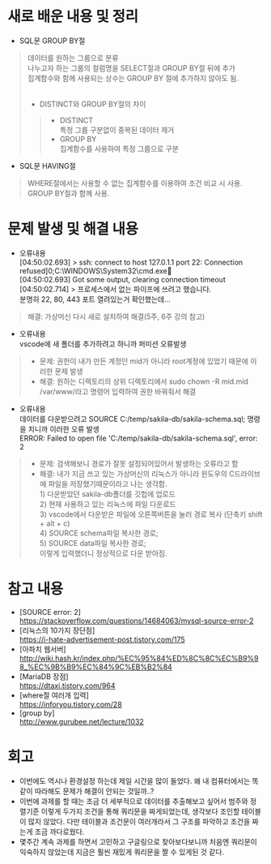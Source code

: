 # 새로 배운 내용 및 정리
- SQL문 GROUP BY절
> 데이터를 원하는 그룹으로 분류<br>
나누고자 하는 그룹의 컬럼명을 SELECT절과 GROUP BY절 뒤에 추가<br>
집계함수와 함께 사용되는 상수는 GROUP BY 절에 추가하지 않아도 됨.<br><br>
>- DISTINCT와 GROUP BY절의 차이
>>- DISTINCT<br>
특정 그룹 구분없이 중복된 데이터 제거
>>- GROUP BY<br>
집계함수를 사용하여 특정 그룹으로 구분
- SQL문 HAVING절
> WHERE절에서는 사용할 수 없는 집계함수를 이용하여 조건 비교 시 사용.<br>
GROUP BY절과 함께 사용.

# 문제 발생 및 해결 내용
- 오류내용
<br>[04:50:02.693] > ssh: connect to host 127.0.1.1 port 22: Connection refused]0;C:\WINDOWS\System32\cmd.exe
<br>[04:50:02.693] Got some output, clearing connection timeout
<br>[04:50:02.714] > 프로세스에서 없는 파이프에 쓰려고 했습니다.
<br>분명히 22, 80, 443 포트 열려있는거 확인했는데...
> 해결: 가상머신 다시 새로 설치하여 해결(5주, 6주 강의 참고)
- 오류내용
<br>vscode에 새 폴더를 추가하려고 하니까 퍼미션 오류발생
>- 문제: 권한이 내가 만든 계정인 mid가 아니라 root계정에 있었기 때문에 이러한 문제 발생
>- 해결: 원하는 디렉토리의 상위 디렉토리에서 sudo chown -R mid.mid /var/www/라고 명령어 입력하여 권한 바꿔줘서 해결
- 오류내용
<br>데이터를 다운받으려고 SOURCE C:/temp/sakila-db/sakila-schema.sql; 명령을 치니까 이러한 오류 발생
<br>ERROR: Failed to open file 'C:/temp/sakila-db/sakila-schema.sql', error: 2
>- 문제: 검색해보니 경로가 잘못 설정되어있어서 발생하는 오류라고 함
>- 해결: 내가 지금 쓰고 있는 가상머신의 리눅스가 아니라 윈도우의 C드라이브에 파일을 저장했기때문이라고 나는 생각함. 
<br>1) 다운받았던 sakila-db폴더를 깃헙에 업로드
<br>2) 현재 사용하고 있는 리눅스에 파일 다운로드
<br>3) vscode에서 다운받은 파일에 오른쪽버튼을 눌러 경로 복사 (단축키 shift + alt + c)
<br>4) SOURCE schema파일 복사한 경로;
<br>5) SOURCE data파일 복사한 경로;
<br>이렇게 입력했더니 정상적으로 다운 받아짐.

# 참고 내용
- [SOURCE error: 2]<br>
https://stackoverflow.com/questions/14684063/mysql-source-error-2
- [리눅스의 10가지 장단점]<br>
https://i-hate-advertisement-post.tistory.com/175
- [아파치 웹서버]<br>
http://wiki.hash.kr/index.php/%EC%95%84%ED%8C%8C%EC%B9%98_%EC%9B%B9%EC%84%9C%EB%B2%84
- [MariaDB 장점]<br>
https://dtaxi.tistory.com/964
- [where절 여러개 입력]<br>
https://inforyou.tistory.com/28
- [group by]<br>
http://www.gurubee.net/lecture/1032


# 회고
- 이번에도 역시나 환경설정 하는데 제일 시간을 많이 들었다. 왜 내 컴퓨터에서는 똑같이 따라해도 문제가 해결이 안되는 것일까..?
- 이번에 과제를 할 때는 조금 더 세부적으로 데이터를 추출해보고 싶어서 범주와 정렬기준 이렇게 두가지 조건을 통해 쿼리문을 짜게되었는데, 생각보다 조인할 테이블이 많지 않았다. 다만 테이블과 조건문이 여러개라서 그 구조를 파악하고 조건을 짜는게 조금 까다로웠다.
-  몇주간 계속 과제를 하면서 고민하고 구글링으로 찾아보다보니까 처음엔 쿼리문이 익숙하지 않았는데 지금은 훨씬 재밌게 쿼리문을 짤 수 있게된 것 같다.
